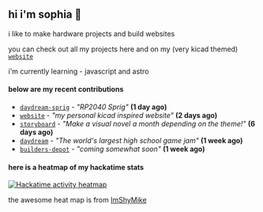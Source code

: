 ## hi i'm sophia 🧌

i like to make hardware projects and build websites

you can check out all my projects here and on my (very kicad themed) [`website`](https://sophiaduan.dev/)


i'm currently learning - javascript and astro

#### below are my recent contributions


- [`daydream-sprig`](https://github.com/sophiayduan/daydream-sprig) - _"RP2040 Sprig"_ **(1 day ago)**
- [`website`](https://github.com/sophiayduan/website) - _"my personal kicad inspired website"_ **(2 days ago)**
- [`storyboard`](https://github.com/hackclub/storyboard) - _"Make a visual novel a month depending on the theme!"_ **(6 days ago)**
- [`daydream`](https://github.com/hackclub/daydream) - _"The world's largest high school game jam"_ **(1 week ago)**
- [`builders-depot`](https://github.com/builders-depot/builders-depot) - _"coming somewhat soon"_ **(1 week ago)**

#### here is a heatmap of my hackatime stats 

<a href="https://heatmap.shymike.dev?id=U083PK90X4G&theme=catppuccin&standalone=true" title="Click to view detailed data for each day!">
    <picture>
        <source media="(prefers-color-scheme: light)" srcset="https://heatmap.shymike.dev?id=U083PK90X4G&theme=catppuccin_dark">
        <img alt="Hackatime activity heatmap" src="https://heatmap.shymike.dev?id=U083PK90X4G&theme=catppuccin_light">
    </picture>
</a>











the awesome heat map is from [ImShyMike](https://github.com/ImShyMike/hackatime-heatmap?tab=readme-ov-file)
